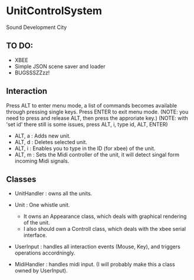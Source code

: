 UnitControlSystem
=================

Sound Development City

## TO DO: ##
*	XBEE
*	Simple JSON scene saver and loader
*	BUGSSSZZzz!

## Interaction ##

Press ALT to enter menu mode, a list of commands becomes available through pressing single keys.
Press ENTER to exit menu mode.
(NOTE: you need to press and release ALT, then press the approriate key.)
(NOTE: with 'set id' there still is some issues, press ALT, i, type id, ALT, ENTER)

*	ALT, a : Adds new unit.
*	ALT, d : Deletes selected unit.
*	ALT, i : Enables you to type in the ID (for xbee) of the unit.
*	ALT, m : Sets the Midi controller of the unit, it will detect singal form incoming Midi signals. 

## Classes ##

* 	UnitHandler : owns all the units.

*	Unit : One whistle unit.
	* It owns an Appearance class, which deals with graphical rendering of the unit.
	* I also should own a Controll class, which deals with the xbee serial interface.


*	UserInput : handles all interaction events (Mouse, Key), and triggers operations accordningly. 
*	MidiHandler : handles midi input. (I will probably make this a class owned by UserInput).